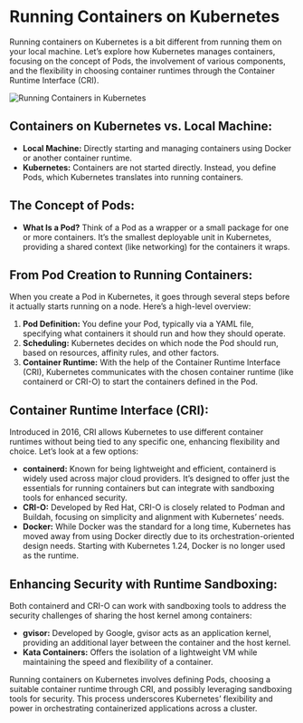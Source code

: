 # Running Containers on Kubernetes

Running containers on Kubernetes is a bit different from running them on your local machine. Let’s explore how Kubernetes manages containers, focusing on the concept of Pods, the involvement of various components, and the flexibility in choosing container runtimes through the Container Runtime Interface (CRI).

![Running Containers in Kubernetes](https://d36ai2hkxl16us.cloudfront.net/course-uploads/e0df7fbf-a057-42af-8a1f-590912be5460/7akir1v64za9-ContainercreationwithcontainerdcanbemuchsimplerthanwithDocker.png)

## Containers on Kubernetes vs. Local Machine:

- **Local Machine:** Directly starting and managing containers using Docker or another container runtime.
- **Kubernetes:** Containers are not started directly. Instead, you define Pods, which Kubernetes translates into running containers.

## The Concept of Pods:

- **What Is a Pod?** Think of a Pod as a wrapper or a small package for one or more containers. It’s the smallest deployable unit in Kubernetes, providing a shared context (like networking) for the containers it wraps.

## From Pod Creation to Running Containers:

When you create a Pod in Kubernetes, it goes through several steps before it actually starts running on a node. Here’s a high-level overview:

1. **Pod Definition:** You define your Pod, typically via a YAML file, specifying what containers it should run and how they should operate.
2. **Scheduling:** Kubernetes decides on which node the Pod should run, based on resources, affinity rules, and other factors.
3. **Container Runtime:** With the help of the Container Runtime Interface (CRI), Kubernetes communicates with the chosen container runtime (like containerd or CRI-O) to start the containers defined in the Pod.

## Container Runtime Interface (CRI):

Introduced in 2016, CRI allows Kubernetes to use different container runtimes without being tied to any specific one, enhancing flexibility and choice. Let’s look at a few options:

- **containerd:** Known for being lightweight and efficient, containerd is widely used across major cloud providers. It’s designed to offer just the essentials for running containers but can integrate with sandboxing tools for enhanced security.
- **CRI-O:** Developed by Red Hat, CRI-O is closely related to Podman and Buildah, focusing on simplicity and alignment with Kubernetes’ needs.
- **Docker:** While Docker was the standard for a long time, Kubernetes has moved away from using Docker directly due to its orchestration-oriented design needs. Starting with Kubernetes 1.24, Docker is no longer used as the runtime.

## Enhancing Security with Runtime Sandboxing:

Both containerd and CRI-O can work with sandboxing tools to address the security challenges of sharing the host kernel among containers:

- **gvisor:** Developed by Google, gvisor acts as an application kernel, providing an additional layer between the container and the host kernel.
- **Kata Containers:** Offers the isolation of a lightweight VM while maintaining the speed and flexibility of a container.

Running containers on Kubernetes involves defining Pods, choosing a suitable container runtime through CRI, and possibly leveraging sandboxing tools for security. This process underscores Kubernetes’ flexibility and power in orchestrating containerized applications across a cluster.